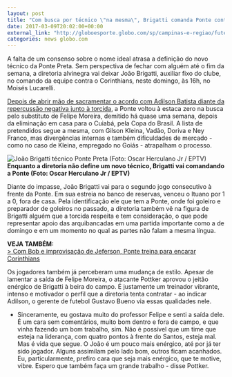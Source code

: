 ```yaml
---
layout: post
title: "Com busca por técnico \"na mesma\", Brigatti comanda Ponte contra Timão "
date: 2017-03-09T20:02:00+00:00
external_link: "http://globoesporte.globo.com/sp/campinas-e-regiao/futebol/times/ponte-preta/noticia/2017/03/com-busca-por-tecnico-na-mesma-brigatti-comanda-ponte-contra-timao.html"
categories: news globo.com
---
```

A falta de um consenso sobre o nome ideal atrasa a definição do novo técnico da Ponte Preta. Sem perspectiva de fechar com alguém até o fim da semana, a diretoria alvinegra vai deixar João Brigatti, auxiliar fixo do clube, no comando da equipe contra o Corinthians, neste domingo, às 16h, no Moisés Lucarelli.&nbsp;

[Depois de abrir mão de sacramentar o acordo com Adilson Batista diante da repercussão negativa junto à torcida](http://globoesporte.globo.com/sp/campinas-e-regiao/futebol/times/ponte-preta/noticia/2017/03/repercussao-negativa-faz-ponte-abrir-mao-de-adilson-e-buscar-outro-tecnico.html), a Ponte voltou à estaca zero na busca pelo substituto de Felipe Moreira, demitido há quase uma semana, depois da eliminação em casa para o Cuiabá, pela Copa do Brasil. A lista de pretendidos segue a mesma, com Gilson Kleina, Vadão, Doriva e Ney Franco, mas divergências internas e também dificuldades de mercado - como no caso de Kleina, empregado no Goiás - atrapalham o processo.&nbsp;

 ![João Brigatti técnico Ponte Preta (Foto: Oscar Herculano Jr / EPTV)](http://s2.glbimg.com/0BIicdMCAFqMz917-cGd77tgIT0=/0x9:950x505/690x360/s.glbimg.com/es/ge/f/original/2017/03/08/brigatti4.jpg "João Brigatti técnico Ponte Preta (Foto: Oscar Herculano Jr / EPTV)")**Enquanto a diretoria não define um novo técnico, Brigatti vai comandando a Ponte (Foto: Oscar Herculano Jr / EPTV)**

Diante do impasse, João Brigatti vai para o segundo jogo consecutivo à frente da Ponte. Em sua estreia no banco de reservas, venceu o Ituano por 1 a 0, fora de casa. Pela identificação ele que tem a Ponte, onde foi goleiro e preparador de goleiros no passado, a diretoria também vê na figura de Brigatti alguém que a torcida respeita e tem consideração, o que pode representar apoio das arquibancadas em uma partida importante como a de domingo e em um momento no qual as partes não falam a mesma língua.&nbsp;

**VEJA TAMBÉM:**  
[\>&nbsp;Com Bob e improvisação de Jeferson, Ponte treina para encarar Corinthians](http://globoesporte.globo.com/sp/campinas-e-regiao/futebol/times/ponte-preta/noticia/2017/03/com-bob-e-improvisacao-de-jeferson-ponte-treina-para-encarar-corinthians.html)

Os jogadores também já perceberam uma mudança de estilo. Apesar de lamentar a saída de Felipe Moreira, o atacante Pottker aprovou o jeitão enérgico de Brigatti à beira do campo. É justamente um treinador vibrante, intenso e motivador o perfil que a diretoria tenta contratar - ao indicar Adilson, o gerente de futebol Gustavo Bueno via essas qualidades nele.&nbsp;

- Sinceramente, eu gostava muito do professor Felipe e senti a saída dele. É um cara sem comentários, muito bom dentro e fora de campo, e que vinha fazendo um bom trabalho, sim. Não é possível que um time que esteja na liderança, com quatro pontos à frente do Santos, esteja mal. Mas é vida que segue. O João é um pouco mais enérgico, até por já ter sido jogador. Alguns assimilam pelo lado bom, outros ficam acanhados. Eu, particularmente, prefiro cara que seja mais enérgico, que te motive, vibre. Espero que também faça um grande trabalho - disse Pottker.&nbsp;

